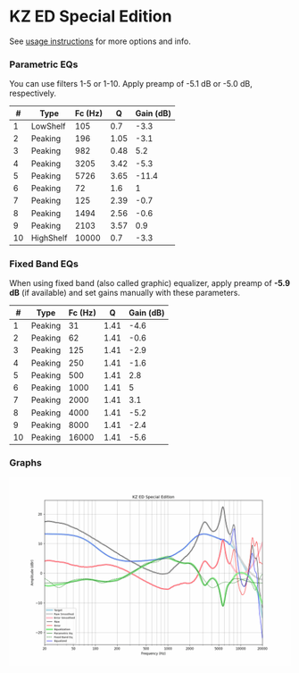 # KZ ED Special Edition
See [usage instructions](https://github.com/jaakkopasanen/AutoEq#usage) for more options and info.

### Parametric EQs
You can use filters 1-5 or 1-10. Apply preamp of -5.1 dB or -5.0 dB, respectively.

|   # | Type      |   Fc (Hz) |    Q |   Gain (dB) |
|-----|-----------|-----------|------|-------------|
|   1 | LowShelf  |       105 | 0.7  |        -3.3 |
|   2 | Peaking   |       196 | 1.05 |        -3.1 |
|   3 | Peaking   |       982 | 0.48 |         5.2 |
|   4 | Peaking   |      3205 | 3.42 |        -5.3 |
|   5 | Peaking   |      5726 | 3.65 |       -11.4 |
|   6 | Peaking   |        72 | 1.6  |         1   |
|   7 | Peaking   |       125 | 2.39 |        -0.7 |
|   8 | Peaking   |      1494 | 2.56 |        -0.6 |
|   9 | Peaking   |      2103 | 3.57 |         0.9 |
|  10 | HighShelf |     10000 | 0.7  |        -3.3 |

### Fixed Band EQs
When using fixed band (also called graphic) equalizer, apply preamp of **-5.9 dB** (if available) and set gains manually with these parameters.

|   # | Type    |   Fc (Hz) |    Q |   Gain (dB) |
|-----|---------|-----------|------|-------------|
|   1 | Peaking |        31 | 1.41 |        -4.6 |
|   2 | Peaking |        62 | 1.41 |        -0.6 |
|   3 | Peaking |       125 | 1.41 |        -2.9 |
|   4 | Peaking |       250 | 1.41 |        -1.6 |
|   5 | Peaking |       500 | 1.41 |         2.8 |
|   6 | Peaking |      1000 | 1.41 |         5   |
|   7 | Peaking |      2000 | 1.41 |         3.1 |
|   8 | Peaking |      4000 | 1.41 |        -5.2 |
|   9 | Peaking |      8000 | 1.41 |        -2.4 |
|  10 | Peaking |     16000 | 1.41 |        -5.6 |

### Graphs
![](./KZ%20ED%20Special%20Edition.png)
